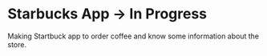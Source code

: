# Starbucks App -> In Progress

Making Startbuck app to order coffee and know some information about the store.

